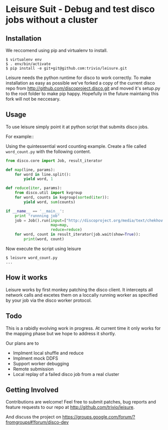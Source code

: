 Leisure Suit - Debug and test disco jobs without a cluster
==============



Installation
------------


We reccomend using pip and virtualenv to install.

```
$ virtualenv env
$ . env/bin/activate
$ pip install -e git+git@github.com:trivio/leisure.git

```

Leisure needs the python runtime for disco to work correctly. To make 
installation as easy as possible we've forked a copy of the current 
disco repo from http://github.com/discoproject.disco.git and 
moved it's setup.py to the root folder to make pip happy. 
Hopefully in the future maintaing this fork will not be neccesary.

Usage
-----
To use leisure simply point it at python script that submits disco jobs.

For example:: 

Using the quintessential word counting example. Create a file called
`word_count.py` with the following content.


```python
from disco.core import Job, result_iterator

def map(line, params):
    for word in line.split():
        yield word, 1

def reduce(iter, params):
    from disco.util import kvgroup
    for word, counts in kvgroup(sorted(iter)):
        yield word, sum(counts)

if __name__ == '__main__':
    print "runnning job"
    job = Job().run(input=["http://discoproject.org/media/text/chekhov.txt"],
                    map=map,
                    reduce=reduce)
    for word, count in result_iterator(job.wait(show=True)):
        print(word, count)
``` 

Now execute the script using leisure

```
$ leisure word_count.py
...
```

How it works
-----------

Leisure works by first monkey patching the disco client. It intercepts all
network calls  and excetes them on a  loccally running worker as
specified by your job via the disco worker protocol.

Todo
-----

This is a rabidly evolving work in progress. At current time it only works 
for the mapping phase but we hope to address it shortly.

Our plans are to

* Implment local shuffle and reduce
* Implment mock DDFS
* Support worker debugging
* Remote submission
* Local replay of a failed disco job from a real cluster


Getting Involved
----------------

Contributions are welcome! Feel free to submit patches, bug reports 
and feature requests to our repo at http://github.com/trivio/leisure.

And discuss the project on https://groups.google.com/forum/?fromgroups#!forum/disco-dev



